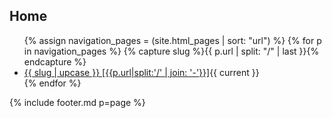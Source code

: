 ## Home

<ul>
{% assign navigation_pages = (site.html_pages | sort: "url") %}
{% for p in navigation_pages %}
        {% capture slug    %}{{ p.url | split: "/"   | last                       }}{% endcapture %}
  <li><a href="{{ p.url | absolute_url }}" {% if p.url == page.url %}class="link-gray"{% endif %}>{{ slug | upcase }} [{{p.url|split:'/' | join: '-'}}]</a>{{ current }}</li>
{% endfor %}
</ul>

{% include footer.md p=page %}
